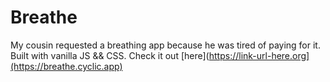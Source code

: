# Breathe
My cousin requested a breathing app because he was tired of paying for it. Built with vanilla JS && CSS. Check it out [here](https://link-url-here.org](https://breathe.cyclic.app)
